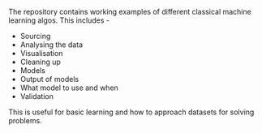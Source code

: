 The repository contains working examples of different classical machine learning algos.
This includes - 
* Sourcing<br />
* Analysing the data<br />
* Visualisation<br />
* Cleaning up<br />
* Models<br />
* Output of models<br />
* What model to use and when<br />
* Validation<br /> 
 
 
 This is useful for basic learning and how to approach datasets for solving problems.
 
